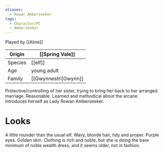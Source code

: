 ```yaml
---
aliases:
  - Rowan Amberseeker
tags:
  - Character/PC
  - Amberseeker
---
```

Played by [[Aline]]

| Origin  | [[Spring Vale]]       |
| ------- | --------------------- |
| Species | [[elf]]               |
| Age     | young adult           |
| Family  | [[Gwynnestri\|Gwynn]] |
Protective/controlling of her sister, trying to bring her back to her arranged marriage. Reasonable. Learned and methodical about the arcane. 
Introduces herself as Lady Rowan Amberseeker.
# Looks
A little rounder than the usual elf. Wavy, blonde hair, tidy and proper. Purple eyes. Golden skin.
Clothing is rich and noble, but she is doing the bare minimum of noble wealth dress, and it seems older, not in fashion. 